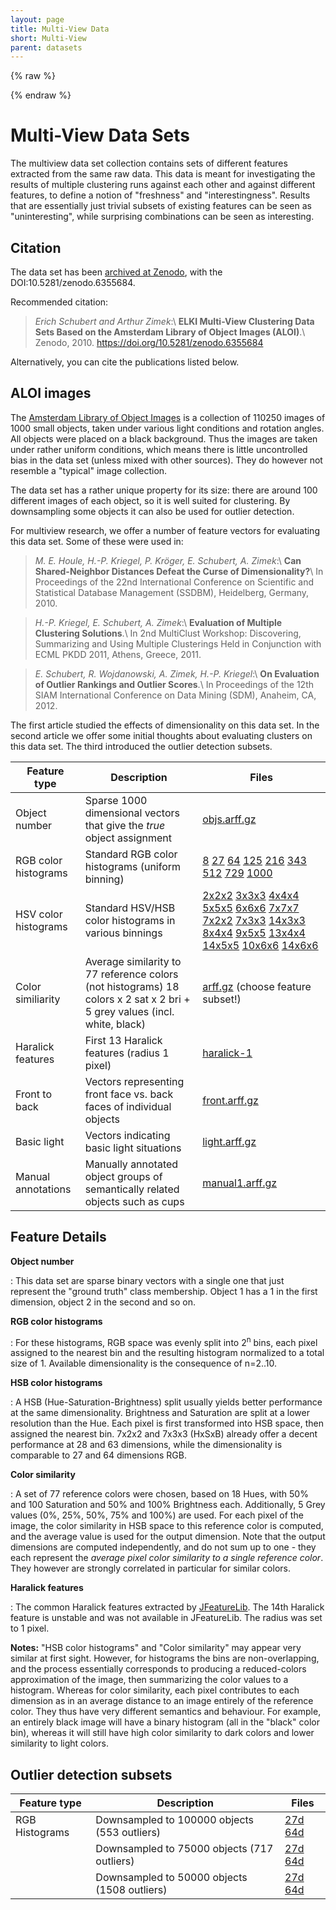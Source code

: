 ```yaml
---
layout: page
title: Multi-View Data
short: Multi-View
parent: datasets
---
```


{% raw %}
<script type="application/ld+json">
{
  "@context" : "http://schema.org",
  "@type" : "Dataset",
  "@id": "https://doi.org/10.5281/zenodo.6355684",
  "name": "ELKI Multi-View Clustering Data Sets Based on the Amsterdam Library of Object Images (ALOI)",
  "description" : "The \"Amsterdam Library of Object Images\" is a collection of 110250 images of 1000 small objects, taken under various light conditions and rotation angles. All objects were placed on a black background. Thus the images are taken under rather uniform conditions, which means there is little uncontrolled bias in the data set (unless mixed with other sources). They do however not resemble a \"typical\" image collection. The data set has a rather unique property for its size: there are around 100 different images of each object, so it is well suited for clustering. By downsampling some objects it can also be used for outlier detection. For multi-view research, we offer a number of different feature vector sets for evaluating this data set.",
  "creator": [
    {
      "@id": "https://orcid.org/0000-0001-9143-4880",
      "@type": "Person",
      "affiliation": "TU Dortmund University",
      "name": "Erich Schubert"
    },
    {
      "@id": "https://orcid.org/0000-0001-7713-4208",
      "@type": "Person",
      "affiliation": "University of Southern Denmark, Denmark",
      "name": "Arthur Zimek"
    }
  ],
  "identifier": "https://doi.org/10.5281/zenodo.6355684",
  "isAccessibleForFree" : true,
  "isBasedOn" : { "@id" : "http://aloi.science.uva.nl/" },
  "keywords" : ["image features", "color histograms", "clustering", "cluster analysis", "outlier", "outlier detection", "anomaly detection"],
  "license" : "http://creativecommons.org/licenses/by/4.0/"
}
</script>
{% endraw %}

Multi-View Data Sets
====================

The multiview data set collection contains sets of different features extracted from the same raw data. This data is meant for investigating the results of multiple clustering runs against each other and against different features, to define a notion of "freshness" and "interestingness". Results that are essentially just trivial subsets of existing features can be seen as "uninteresting", while surprising combinations can be seen as interesting.

Citation
--------

The data set has been [archived at Zenodo](https://zenodo.org/record/6355684), with the DOI:10.5281/zenodo.6355684.

Recommended citation:

> *Erich Schubert and Arthur Zimek*:\\
> **ELKI Multi-View Clustering Data Sets Based on the Amsterdam Library of Object Images (ALOI)**.\\
> Zenodo, 2010. <https://doi.org/10.5281/zenodo.6355684>

Alternatively, you can cite the publications listed below.

ALOI images
-----------

The [Amsterdam Library of Object Images](http://aloi.science.uva.nl/) is a collection of 110250 images of 1000 small objects, taken under various light conditions and rotation angles. All objects were placed on a black background. Thus the images are taken under rather uniform conditions, which means there is little uncontrolled bias in the data set (unless mixed with other sources). They do however not resemble a "typical" image collection.

The data set has a rather unique property for its size: there are around 100 different images of each object, so it is well suited for clustering. By downsampling some objects it can also be used for outlier detection.

For multiview research, we offer a number of feature vectors for evaluating this data set. Some of these were used in:

> *M. E. Houle, H.-P. Kriegel, P. Kröger, E. Schubert, A. Zimek*:\\
> **Can Shared-Neighbor Distances Defeat the Curse of Dimensionality?**\\
> In Proceedings of the 22nd International Conference on Scientific and Statistical Database Management (SSDBM), Heidelberg, Germany, 2010.

> *H.-P. Kriegel, E. Schubert, A. Zimek*:\\
> **Evaluation of Multiple Clustering Solutions**.\\
> In 2nd MultiClust Workshop: Discovering, Summarizing and Using Multiple Clusterings Held in Conjunction with ECML PKDD 2011, Athens, Greece, 2011.

> *E. Schubert, R. Wojdanowski, A. Zimek, H.-P. Kriegel*:\\
> **On Evaluation of Outlier Rankings and Outlier Scores**.\\
> In Proceedings of the 12th SIAM International Conference on Data Mining (SDM), Anaheim, CA, 2012.

The first article studied the effects of dimensionality on this data set. In the second article we offer some initial thoughts about evaluating clusters on this data set. The third introduced the outlier detection subsets.

| Feature type | Description | Files |
|----|----|----|
| Object number | Sparse 1000 dimensional vectors that give the *true* object assignment | [objs.arff.gz](https://zenodo.org/record/6355684/files/objs.arff.gz) |
| RGB color histograms | Standard RGB color histograms (uniform binning) | [8](https://zenodo.org/record/6355684/files/aloi-8d.csv.gz) [27](https://zenodo.org/record/6355684/files/aloi-27d.csv.gz) [64](https://zenodo.org/record/6355684/files/aloi-64d.csv.gz) [125](https://zenodo.org/record/6355684/files/aloi-125d.csv.gz) [216](https://zenodo.org/record/6355684/files/aloi-216d.csv.gz) [343](https://zenodo.org/record/6355684/files/aloi-343d.csv.gz) [512](https://zenodo.org/record/6355684/files/aloi-512d.csv.gz) [729](https://zenodo.org/record/6355684/files/aloi-729d.csv.gz) [1000](https://zenodo.org/record/6355684/files/aloi-1000d.csv.gz) |
| HSV color histograms | Standard HSV/HSB color histograms in various binnings | [2x2x2](https://zenodo.org/record/6355684/files/aloi-hsb-2x2x2.csv.gz) [3x3x3](https://zenodo.org/record/6355684/files/aloi-hsb-3x3x3.csv.gz) [4x4x4](https://zenodo.org/record/6355684/files/aloi-hsb-4x4x4.csv.gz) [5x5x5](https://zenodo.org/record/6355684/files/aloi-hsb-5x5x5.csv.gz) [6x6x6](https://zenodo.org/record/6355684/files/aloi-hsb-6x6x6.csv.gz) [7x7x7](https://zenodo.org/record/6355684/files/aloi-hsb-7x7x7.csv.gz) [7x2x2](https://zenodo.org/record/6355684/files/aloi-hsb-7x2x2.csv.gz) [7x3x3](https://zenodo.org/record/6355684/files/aloi-hsb-7x3x3.csv.gz) [14x3x3](https://zenodo.org/record/6355684/files/aloi-hsb-14x3x3.csv.gz) [8x4x4](https://zenodo.org/record/6355684/files/aloi-hsb-8x4x4.csv.gz) [9x5x5](https://zenodo.org/record/6355684/files/aloi-hsb-9x5x5.csv.gz) [13x4x4](https://zenodo.org/record/6355684/files/aloi-hsb-13x4x4.csv.gz) [14x5x5](https://zenodo.org/record/6355684/files/aloi-hsb-14x5x5.csv.gz) [10x6x6](https://zenodo.org/record/6355684/files/aloi-hsb-10x6x6.csv.gz) [14x6x6](https://zenodo.org/record/6355684/files/aloi-hsb-14x6x6.csv.gz) |
| Color similiarity | Average similarity to 77 reference colors (not histograms) 18 colors x 2 sat x 2 bri + 5 grey values (incl. white, black) | [arff.gz](https://zenodo.org/record/6355684/files/aloi-colorsim77.arff.gz) (choose feature subset!) |
| Haralick features | First 13 Haralick features (radius 1 pixel) | [haralick-1](https://zenodo.org/record/6355684/files/aloi-haralick-1.csv.gz) |
| Front to back | Vectors representing front face vs. back faces of individual objects | [front.arff.gz](https://zenodo.org/record/6355684/files/front.arff.gz) |
| Basic light | Vectors indicating basic light situations | [light.arff.gz](https://zenodo.org/record/6355684/files/light.arff.gz) |
| Manual annotations | Manually annotated object groups of semantically related objects such as cups | [manual1.arff.gz](https://zenodo.org/record/6355684/files/manual1.arff.gz) |

## Feature Details

**Object number**

: This data set are sparse binary vectors with a single one that just represent the "ground truth" class membership. Object 1 has a 1 in the first dimension, object 2 in the second and so on.

**RGB color histograms**

: For these histograms, RGB space was evenly split into 2<sup>n</sup> bins, each pixel assigned to the nearest bin and the resulting histogram normalized to a total size of 1. Available dimensionality is the consequence of n=2..10.

**HSB color histograms**

: A HSB (Hue-Saturation-Brightness) split usually yields better performance at the same dimensionality. Brightness and Saturation are split at a lower resolution than the Hue. Each pixel is first transformed into HSB space, then assigned the nearest bin. 7x2x2 and 7x3x3 (HxSxB) already offer a decent performance at 28 and 63 dimensions, while the dimensionality is comparable to 27 and 64 dimensions RGB.

**Color similarity**

: A set of 77 reference colors were chosen, based on 18 Hues, with 50% and 100 Saturation and 50% and 100% Brightness each. Additionally, 5 Grey values (0%, 25%, 50%, 75% and 100%) are used. For each pixel of the image, the color similarity in HSB space to this reference color is computed, and the average value is used for the output dimension. Note that the output dimensions are computed independently, and do not sum up to one - they each represent the *average pixel color similarity to a single reference color*. They however are strongly correlated in particular for similar colors.

**Haralick features**

: The common Haralick features extracted by [JFeatureLib](https://code.google.com/p/jfeaturelib/). The 14th Haralick feature is unstable and was not available in JFeatureLib. The radius was set to 1 pixel.

**Notes:** "HSB color histograms" and "Color similarity" may appear very similar at first sight. However, for histograms the bins are non-overlapping, and the process essentially corresponds to producing a reduced-colors approximation of the image, then summarizing the color values to a histogram. Whereas for color similarity, each pixel contributes to each dimension as in an average distance to an image entirely of the reference color. They thus have very different semantics and behaviour. For example, an entirely black image will have a binary histogram (all in the "black" color bin), whereas it will still have high color similarity to dark colors and lower similarity to light colors.

## Outlier detection subsets

| Feature type | Description | Files |
|----|----|----|
| RGB Histograms | Downsampled to 100000 objects (553 outliers) | [27d](https://zenodo.org/record/6355684/files/aloi-27d-100000-max10-tot553.csv.gz) [64d](https://zenodo.org/record/6355684/files/aloi-64d-100000-max10-tot553.csv.gz) |
| | Downsampled to 75000 objects (717 outliers)  | [27d](https://zenodo.org/record/6355684/files/aloi-27d-75000-max4-tot717.csv.gz) [64d](https://zenodo.org/record/6355684/files/aloi-64d-75000-max4-tot717.csv.gz) |
| | Downsampled to 50000 objects (1508 outliers) | [27d](https://zenodo.org/record/6355684/files/aloi-27d-50000-max5-tot1508.csv.gz) [64d](https://zenodo.org/record/6355684/files/aloi-64d-50000-max5-tot1508.csv.gz) |


